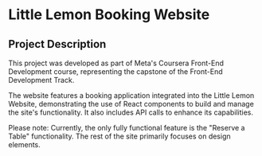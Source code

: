 # Little Lemon Booking Website

## Project Description
This project was developed as part of Meta's Coursera Front-End Development course, representing the capstone of the Front-End Development Track.

The website features a booking application integrated into the Little Lemon Website, demonstrating the use of React components to build and manage the site's functionality. It also includes API calls to enhance its capabilities.

Please note: Currently, the only fully functional feature is the "Reserve a Table" functionality. The rest of the site primarily focuses on design elements.

